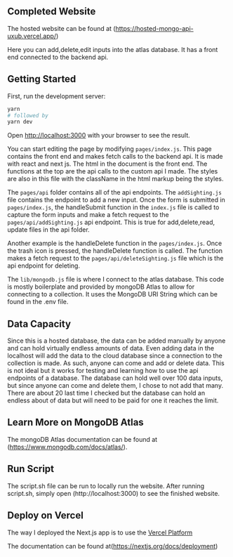 ## Completed Website

The hosted website can be found at (https://hosted-mongo-api-uxub.vercel.app/)

Here you can add,delete,edit inputs into the atlas database. It has a front end connected to the backend api.

## Getting Started

First, run the development server:

```bash
yarn
# followed by
yarn dev
```

Open [http://localhost:3000](http://localhost:3000) with your browser to see the result.

You can start editing the page by modifying `pages/index.js`. This page contains the front end and makes fetch calls to the backend api. It is made with react and next js. The html in the document is the front end. The functions at the top are the api calls to the custom api I made. The styles are also in this file with the className in the html markup being the styles.

The `pages/api` folder contains all of the api endpoints. The `addSighting.js` file contains the endpoint to add a new input. Once the form is submitted in `pages/index.js`, the handleSubmit function in the `index.js` file is called to capture the form inputs and make a fetch request to the `pages/api/addSighting.js` api endpoint. This is true for add,delete,read, update files in the api folder.

Another example is the handleDelete function in the `pages/index.js`. Once the trash icon is pressed, the handleDelete function is called. The function makes a fetch request to the `pages/api/deleteSighting.js` file which is the api endpoint for deleting.

The `lib/mongodb.js` file is where I connect to the atlas database. This code is mostly boilerplate and provided by mongoDB Atlas to allow for connecting to a collection. It uses the MongoDB URI String which can be found in the .env file.

## Data Capacity

Since this is a hosted database, the data can be added manually by anyone and can hold virtually endless amounts of data. Even adding data in the localhost will add the data to the cloud database since a connection to the collection is made. As such, anyone can come and add or delete data. This is not ideal but it works for testing and learning how to use the api endpoints of a database. The database can hold well over 100 data inputs, but since anyone can come and delete them, I chose to not add that many. There are about 20 last time I checked but the database can hold an endless about of data but will need to be paid for one it reaches the limit.

## Learn More on MongoDB Atlas

The mongoDB Atlas documentation can be found at (https://www.mongodb.com/docs/atlas/).

## Run Script

The script.sh file can be run to locally run the website. After running script.sh, simply open (http://localhost:3000) to see the finished website.

## Deploy on Vercel

The way I deployed the Next.js app is to use the [Vercel Platform](https://vercel.com/new?utm_medium=default-template&filter=next.js&utm_source=create-next-app&utm_campaign=create-next-app-readme)

The documentation can be found at(https://nextjs.org/docs/deployment)
